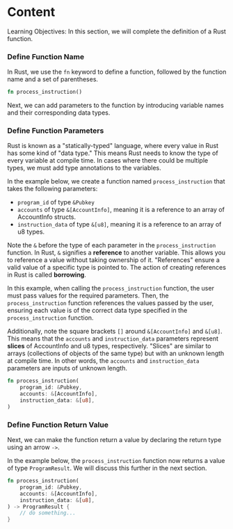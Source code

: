 # Content

Learning Objectives: In this section, we will complete the definition of a Rust function.

### Define Function Name

In Rust, we use the `fn` keyword to define a function, followed by the function name and a set of parentheses.

```rust
fn process_instruction()
```

Next, we can add parameters to the function by introducing variable names and their corresponding data types.

### Define Function Parameters

Rust is known as a "statically-typed" language, where every value in Rust has some kind of "data type." This means Rust needs to know the type of every variable at compile time. In cases where there could be multiple types, we must add type annotations to the variables.

In the example below, we create a function named `process_instruction` that takes the following parameters:

- `program_id` of type `&Pubkey`
- `accounts` of type `&[AccountInfo]`, meaning it is a reference to an array of AccountInfo structs.
- `instruction_data` of type `&[u8]`, meaning it is a reference to an array of u8 types.

Note the `&` before the type of each parameter in the `process_instruction` function. In Rust, `&` signifies a **reference** to another variable. This allows you to reference a value without taking ownership of it. "References" ensure a valid value of a specific type is pointed to. The action of creating references in Rust is called **borrowing**.

In this example, when calling the `process_instruction` function, the user must pass values for the required parameters. Then, the `process_instruction` function references the values passed by the user, ensuring each value is of the correct data type specified in the `process_instruction` function.

Additionally, note the square brackets `[]` around `&[AccountInfo]` and `&[u8]`. This means that the `accounts` and `instruction_data` parameters represent **slices** of AccountInfo and u8 types, respectively. "Slices" are similar to arrays (collections of objects of the same type) but with an unknown length at compile time. In other words, the `accounts` and `instruction_data` parameters are inputs of unknown length.

```rust
fn process_instruction(
    program_id: &Pubkey,
    accounts: &[AccountInfo],
    instruction_data: &[u8],
)

```

### Define Function Return Value

Next, we can make the function return a value by declaring the return type using an arrow `->`.

In the example below, the `process_instruction` function now returns a value of type `ProgramResult`. We will discuss this further in the next section.

```rust
fn process_instruction(
    program_id: &Pubkey,
    accounts: &[AccountInfo],
    instruction_data: &[u8],
) -> ProgramResult {
    // do something...
}
```